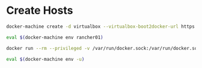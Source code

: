 <!-- TITLE: Rancher -->
<!-- SUBTITLE: A quick summary of Rancher -->

# Create Hosts

```sh
docker-machine create -d virtualbox --virtualbox-boot2docker-url https://releases.rancher.com/os/latest/rancheros.iso rancher01

eval $(docker-machine env rancher01)

docker run --rm --privileged -v /var/run/docker.sock:/var/run/docker.sock -v /var/lib/rancher:/var/lib/rancher rancher/agent:v1.2.6 http://172.29.14.182:8080/v1/scripts/CB13326EC1C5D90C5C7D:1483142400000:fZHAfJSltMfSNwnmdyaNtCNvkU

eval $(docker-machine env -u)
```


